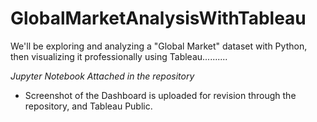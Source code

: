 # GlobalMarketAnalysisWithTableau


We'll be exploring and analyzing a "Global Market" dataset with Python, then visualizing it professionally using Tableau..........

_Jupyter Notebook Attached in the repository_

- Screenshot of the Dashboard is uploaded for revision through the repository, and Tableau Public.


